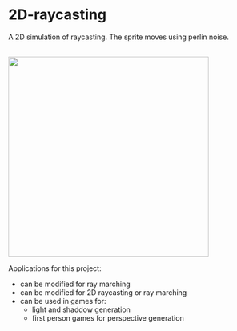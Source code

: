 # 2D-raycasting

A 2D simulation of raycasting. 
The sprite moves using perlin noise.

<br>

<img src="gif/2D-raycasting.gif" width="400px">

Applications for this project:
- can be modified for ray marching
- can be modified for 2D raycasting or ray marching
- can be used in games for:
  - light and shaddow generation
  - first person games for perspective generation
